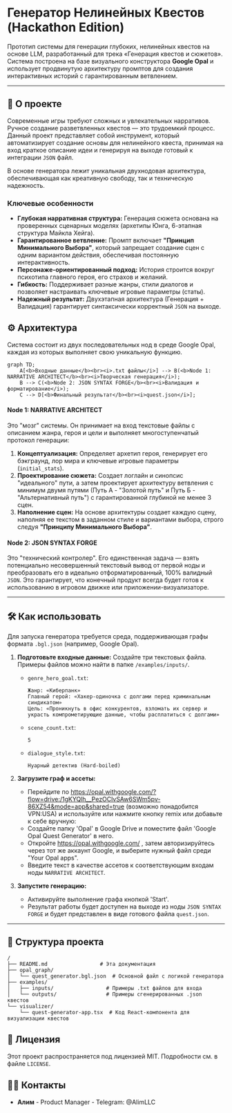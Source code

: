 # Генератор Нелинейных Квестов (Hackathon Edition)

Прототип системы для генерации глубоких, нелинейных квестов на основе LLM, разработанный для трека «Генерация квестов и сюжетов». Система построена на базе визуального конструктора **Google Opal** и использует продвинутую архитектуру промптов для создания интерактивных историй с гарантированным ветвлением.

---

## 🚀 О проекте

Современные игры требуют сложных и увлекательных нарративов. Ручное создание разветвленных квестов — это трудоемкий процесс. Данный проект представляет собой инструмент, который автоматизирует создание основы для нелинейного квеста, принимая на вход краткое описание идеи и генерируя на выходе готовый к интеграции `JSON` файл.

В основе генератора лежит уникальная двухнодовая архитектура, обеспечивающая как креативную свободу, так и техническую надежность.

### Ключевые особенности

*   **Глубокая нарративная структура:** Генерация сюжета основана на проверенных сценарных моделях (архетипы Юнга, 6-этапная структура Майкла Хейга).
*   **Гарантированное ветвление:** Промпт включает **"Принцип Минимального Выбора"**, который запрещает создание сцен с одним вариантом действия, обеспечивая постоянную интерактивность.
*   **Персонаже-ориентированный подход:** История строится вокруг психотипа главного героя, его страхов и желаний.
*   **Гибкость:** Поддерживает разные жанры, стили диалогов и позволяет настраивать ключевые игровые параметры (статы).
*   **Надежный результат:** Двухэтапная архитектура (Генерация + Валидация) гарантирует синтаксически корректный `JSON` на выходе.

## ⚙️ Архитектура

Система состоит из двух последовательных нод в среде Google Opal, каждая из которых выполняет свою уникальную функцию.

```mermaid
graph TD;
    A[<b>Входные данные</b><br><i>.txt файлы</i>] --> B(<b>Node 1: NARRATIVE ARCHITECT</b><br><i>Творческая генерация</i>);
    B --> C(<b>Node 2: JSON SYNTAX FORGE</b><br><i>Валидация и форматирование</i>);
    C --> D[<b>Финальный результат</b><br><i>quest.json</i>];
```

#### Node 1: NARRATIVE ARCHITECT
Это "мозг" системы. Он принимает на вход текстовые файлы с описанием жанра, героя и цели и выполняет многоступенчатый протокол генерации:
1.  **Концептуализация:** Определяет архетип героя, генерирует его бэкграунд, лор мира и ключевые игровые параметры (`initial_stats`).
2.  **Проектирование сюжета:** Создает логлайн и синопсис "идеального" пути, а затем проектирует архитектуру ветвления с минимум двумя путями (Путь А - "Золотой путь" и Путь Б - "Альтернативный путь") с гарантированной глубиной не менее 3 сцен.
3.  **Наполнение сцен:** На основе архитектуры создает каждую сцену, наполняя ее текстом в заданном стиле и вариантами выбора, строго следуя **"Принципу Минимального Выбора"**.

#### Node 2: JSON SYNTAX FORGE
Это "технический контролер". Его единственная задача — взять потенциально несовершенный текстовый вывод от первой ноды и преобразовать его в идеально отформатированный, 100% валидный `JSON`. Это гарантирует, что конечный продукт всегда будет готов к использованию в игровом движке или приложении-визуализаторе.

---

## 🛠️ Как использовать

Для запуска генератора требуется среда, поддерживающая графы формата `.bgl.json` (например, Google Opal).

1.  **Подготовьте входные данные:**
    Создайте три текстовых файла. Примеры файлов можно найти в папке `/examples/inputs/`.

    *   `genre_hero_goal.txt`:
        ```
        Жанр: «Киберпанк»
        Главный герой: «Хакер-одиночка с долгами перед криминальным синдикатом»
        Цель: «Проникнуть в офис конкурентов, взломать их сервер и украсть компрометирующие данные, чтобы расплатиться с долгами»
        ```
    *   `scene_count.txt`:
        ```
        5
        ```
    *   `dialogue_style.txt`:
        ```
        Нуарный детектив (Hard-boiled)
        ``` 

2.  **Загрузите граф и ассеты:**
    *   Перейдите по https://opal.withgoogle.com/?flow=drive:/1gKYQlh__PezOClvSAw6SWm5pv-86XZ54&mode=app&shared=true (возможно понадобится VPN:USA) и используйте или нажмите кнопку remix или добавьте к себе вручную:
    *   Создайте папку 'Opal' в Google Drive и поместите файл 'Google Opal Quest Generator' в него.
    *   Откройте https://opal.withgoogle.com/ , затем авторизируйтесь через тот же аккаунт Google, и выберите нужный файл среди "Your Opal apps".
    *   Введите текст в качестве ассетов к соответствующим входам ноды `NARRATIVE ARCHITECT`.

3.  **Запустите генерацию:**
    *   Активируйте выполнение графа кнопкой 'Start'.
    *   Результат работы будет доступен на выходе из ноды `JSON SYNTAX FORGE` и будет представлен в виде готового файла `quest.json`.

---

## 📂 Структура проекта

```
/
├── README.md                 # Эта документация
├── opal_graph/
│   └── quest_generator.bgl.json  # Основной файл с логикой генератора
├── examples/
│   ├── inputs/                 # Примеры .txt файлов для входа
│   └── outputs/                # Примеры сгенерированных .json квестов
└── visualizer/
    └── quest-generator-app.tsx  # Код React-компонента для визуализации квестов
```

## 📄 Лицензия

Этот проект распространяется под лицензией MIT. Подробности см. в файле `LICENSE`.

## 🧑‍💻 Контакты

*   **Алим** - Product Manager - Telegram: @AlimLLC
